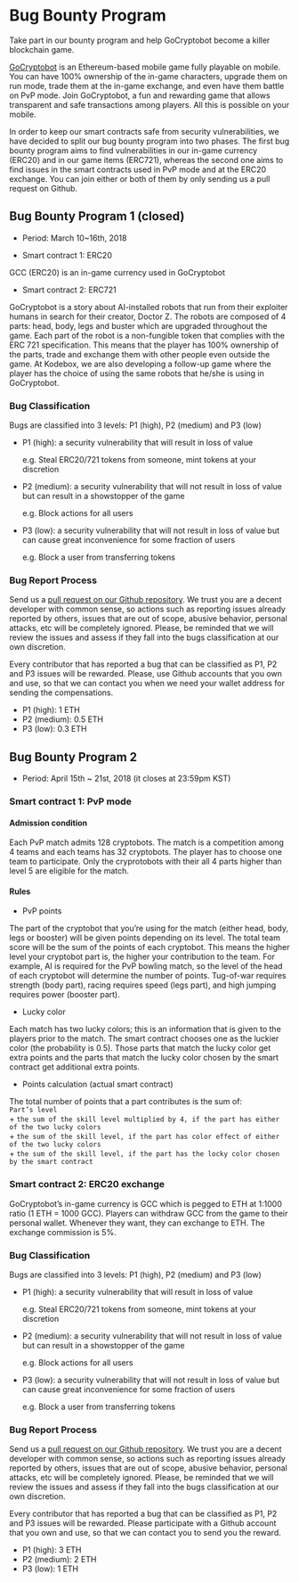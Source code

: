 # Bug Bounty Program

Take part in our bounty program and help GoCryptobot become a killer blockchain game. 

[GoCryptobot](http://gocryptobot.io/) is an Ethereum-based mobile game fully playable on mobile. You can have 100% ownership of the in-game characters, upgrade them on run mode, trade them at the in-game exchange, and even have them battle on PvP mode. Join GoCryptobot, a fun and rewarding game that allows transparent and safe transactions among players. All this is possible on your mobile.

In order to keep our smart contracts safe from security vulnerabilities, we have decided to split our bug bounty program into two phases. The first bug bounty program aims to find vulnerabilities in our in-game currency (ERC20) and in our game items (ERC721), whereas the second one aims to find issues in the smart contracts used in PvP mode and at the ERC20 exchange. You can join either or both of them by only sending us a pull request on Github. 

## Bug Bounty Program 1 (closed)

- Period:  March 10~16th, 2018

- Smart contract 1: ERC20

GCC (ERC20) is an in-game currency used in GoCryptobot

- Smart contract 2: ERC721

GoCryptobot is a story about AI-installed robots that run from their exploiter humans in search for their creator, Doctor Z. The robots are composed of 4 parts: head, body, legs and buster which are upgraded throughout the game. Each part of the robot is a non-fungible token that complies with the ERC 721 specification. This means that the player has 100% ownership of the parts, trade and exchange them with other people even outside the game. At Kodebox, we are also developing a follow-up game where the player has the choice of using the same robots that he/she is using in GoCryptobot. 

### Bug Classification

Bugs are classified into 3 levels: P1 (high), P2 (medium) and P3 (low)

- P1 (high):  a security vulnerability that will result in loss of value
  
  e.g. Steal ERC20/721 tokens from someone, mint tokens at your discretion

- P2 (medium): a security vulnerability that will not result in loss of value but can result in a showstopper of the game

  e.g. Block actions for all users

- P3 (low):  a security vulnerability that will not result in loss of value but can cause great inconvenience for some fraction of users

  e.g. Block a user from transferring tokens

### Bug Report Process

Send us a [pull request on our Github repository](https://github.com/gocryptobot/contracts-bounty/pulls).
We trust you are a decent developer with common sense, so actions such as reporting issues already reported by others, issues that are out of scope, abusive behavior, personal attacks, etc will be completely ignored. Please, be reminded that we will review the issues and assess if they fall into the bugs classification at our own discretion. 

Every contributor that has reported a bug that can be classified as P1, P2 and P3 issues will be rewarded. Please, use Github accounts that you own and use, so that we can contact you when we need your wallet address for sending the compensations.

- P1 (high): 1 ETH 
- P2 (medium): 0.5 ETH 
- P3 (low): 0.3 ETH 

## Bug Bounty Program 2

- Period: April 15th ~ 21st, 2018 (it closes at 23:59pm KST)

### Smart contract 1: PvP mode

#### Admission condition

Each PvP match admits 128 cryptobots. The match is a competition among 4 teams and each teams has 32 cryptobots. The player has to choose one team to participate. Only the cryprotobots with their all 4 parts higher than level 5 are eligible for the match.

#### Rules

* PvP points

The part of the cryptobot that you’re using for the match (either head, body, legs or booster) will be given points depending on its level. The total team score will be the sum of the points of each cryptobot. This means the higher level your cryptobot part is, the higher your contribution to the team. For example, AI is required for the PvP bowling match, so the level of the head of each cryptobot will determine the number of points. Tug-of-war requires strength (body part), racing requires speed (legs part), and high jumping requires power (booster part).

* Lucky color

Each match has two lucky colors; this is an information that is given to the players prior to the match. The smart contract chooses one as the luckier color (the probability is 0.5). Those parts that match the lucky color get extra points and the parts that match the lucky color chosen by the smart contract get additional extra points.

* Points calculation (actual smart contract)

The total number of points that a part contributes is the sum of:  
   `Part’s level`  
   \+ `the sum of the skill level multiplied by 4, if the part has either of the two lucky colors`  
   \+ `the sum of the skill level, if the part has color effect of either of the two lucky colors`  
   \+ `the sum of the skill level, if the part has the locky color chosen by the smart contract`  


### Smart contract 2: ERC20 exchange

GoCryptobot’s in-game currency is GCC which is pegged to ETH at 1:1000 ratio (1 ETH = 1000 GCC).
Players can withdraw GCC from the game to their personal wallet. Whenever they want, they can exchange to ETH. The exchange commission is 5%.

### Bug Classification

Bugs are classified into 3 levels: P1 (high), P2 (medium) and P3 (low)

- P1 (high):  a security vulnerability that will result in loss of value

  e.g. Steal ERC20/721 tokens from someone, mint tokens at your discretion

- P2 (medium): a security vulnerability that will not result in loss of value but can result in a showstopper of the game

  e.g. Block actions for all users

- P3 (low):  a security vulnerability that will not result in loss of value but can cause great inconvenience for some fraction of users

  e.g. Block a user from transferring tokens

### Bug Report Process

Send us a [pull request on our Github repository](https://github.com/gocryptobot/contracts-bounty/pulls).
We trust you are a decent developer with common sense, so actions such as reporting issues already reported by others, issues that are out of scope, abusive behavior, personal attacks, etc will be completely ignored. Please, be reminded that we will review the issues and assess if they fall into the bugs classification at our own discretion.

Every contributor that has reported a bug that can be classified as P1, P2 and P3 issues will be rewarded. Please participate with a Github account that you own and use, so that we can contact you to send you the reward.

- P1 (high): 3 ETH
- P2 (medium): 2 ETH
- P3 (low): 1 ETH
